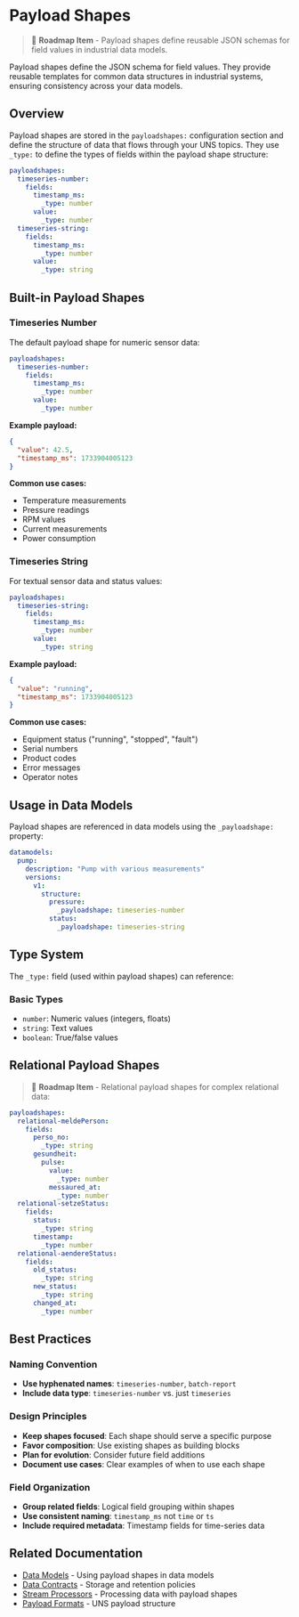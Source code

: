 # Payload Shapes

> 🚧 **Roadmap Item** - Payload shapes define reusable JSON schemas for field values in industrial data models.

Payload shapes define the JSON schema for field values. They provide reusable templates for common data structures in industrial systems, ensuring consistency across your data models.

## Overview

Payload shapes are stored in the `payloadshapes:` configuration section and define the structure of data that flows through your UNS topics. They use `_type:` to define the types of fields within the payload shape structure:

```yaml
payloadshapes:
  timeseries-number:
    fields:
      timestamp_ms:
        _type: number
      value:
        _type: number
  timeseries-string:
    fields:
      timestamp_ms:
        _type: number
      value:
        _type: string
```

## Built-in Payload Shapes

### Timeseries Number

The default payload shape for numeric sensor data:

```yaml
payloadshapes:
  timeseries-number:
    fields:
      timestamp_ms:
        _type: number
      value:
        _type: number
```

**Example payload:**
```json
{
  "value": 42.5,
  "timestamp_ms": 1733904005123
}
```

**Common use cases:**
- Temperature measurements
- Pressure readings
- RPM values
- Current measurements
- Power consumption

### Timeseries String

For textual sensor data and status values:

```yaml
payloadshapes:
  timeseries-string:
    fields:
      timestamp_ms:
        _type: number
      value:
        _type: string
```

**Example payload:**
```json
{
  "value": "running",
  "timestamp_ms": 1733904005123
}
```

**Common use cases:**
- Equipment status ("running", "stopped", "fault")
- Serial numbers
- Product codes
- Error messages
- Operator notes

## Usage in Data Models

Payload shapes are referenced in data models using the `_payloadshape:` property:

```yaml
datamodels:
  pump:
    description: "Pump with various measurements"
    versions:
      v1:
        structure:
          pressure:
            _payloadshape: timeseries-number
          status:
            _payloadshape: timeseries-string
```

## Type System

The `_type:` field (used within payload shapes) can reference:

### Basic Types
- `number`: Numeric values (integers, floats)
- `string`: Text values
- `boolean`: True/false values

## Relational Payload Shapes

> 🚧 **Roadmap Item** - Relational payload shapes for complex relational data:

```yaml
payloadshapes:
  relational-meldePerson:
    fields:
      perso_no:
        _type: string
      gesundheit:
        pulse:
          value:
            _type: number
          messaured_at:
            _type: number
  relational-setzeStatus:
    fields:
      status:
        _type: string
      timestamp:
        _type: number
  relational-aendereStatus:
    fields:
      old_status:
        _type: string
      new_status:
        _type: string
      changed_at:
        _type: number
```

## Best Practices

### Naming Convention
- **Use hyphenated names**: `timeseries-number`, `batch-report`
- **Include data type**: `timeseries-number` vs. just `timeseries`

### Design Principles
- **Keep shapes focused**: Each shape should serve a specific purpose
- **Favor composition**: Use existing shapes as building blocks
- **Plan for evolution**: Consider future field additions
- **Document use cases**: Clear examples of when to use each shape

### Field Organization
- **Group related fields**: Logical field grouping within shapes
- **Use consistent naming**: `timestamp_ms` not `time` or `ts`
- **Include required metadata**: Timestamp fields for time-series data


## Related Documentation

- [Data Models](data-models.md) - Using payload shapes in data models
- [Data Contracts](data-contracts.md) - Storage and retention policies
- [Stream Processors](stream-processors.md) - Processing data with payload shapes
- [Payload Formats](../unified-namespace/payload-formats.md) - UNS payload structure 